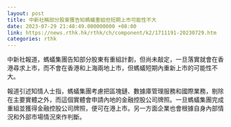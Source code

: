 ```yaml
---
layout: post
title: 中新社稱部分股東獲告知螞蟻重組但短期上市可能性不大
date: 2023-07-29 21:48:49.000000000 +08:00
link: https://news.rthk.hk/rthk/ch/component/k2/1711191-20230729.htm
categories: rthk
---
```


中新社報道，螞蟻集團告知部分股東有重組計劃，但尚未敲定，一旦落實就會在香港尋求上市，而不會在香港和上海兩地上市，但螞蟻短期內重新上市的可能性不大。

報道引述知情人士指，螞蟻集團考慮把區塊鏈、數據庫管理服務和國際業務，剔除在主要實體之外，而這個實體會申請內地的金融控股公司牌照。一旦螞蟻集團完成重組並獲得金融控股公司牌照，便可在港上市。另一方面企業也會根據自身內部情況和外部市場情況來作判斷。
